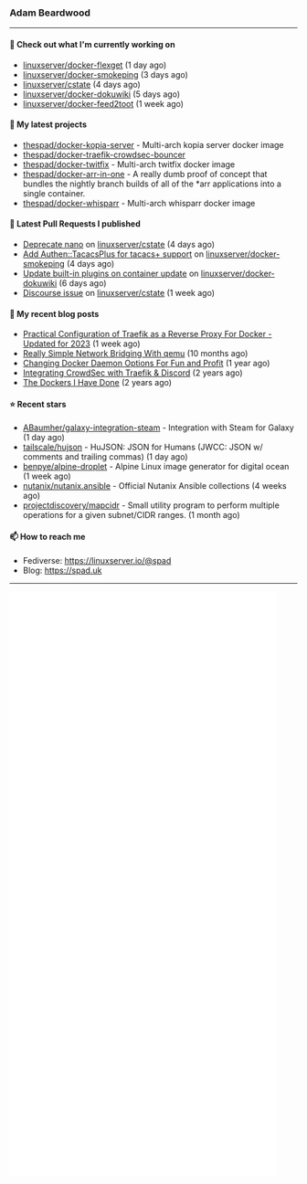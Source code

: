 ### Adam Beardwood
---
#### 👷 Check out what I'm currently working on

- [linuxserver/docker-flexget](https://github.com/linuxserver/docker-flexget) (1 day ago)
- [linuxserver/docker-smokeping](https://github.com/linuxserver/docker-smokeping) (3 days ago)
- [linuxserver/cstate](https://github.com/linuxserver/cstate) (4 days ago)
- [linuxserver/docker-dokuwiki](https://github.com/linuxserver/docker-dokuwiki) (5 days ago)
- [linuxserver/docker-feed2toot](https://github.com/linuxserver/docker-feed2toot) (1 week ago)

#### 🌱 My latest projects

- [thespad/docker-kopia-server](https://github.com/thespad/docker-kopia-server) - Multi-arch kopia server docker image 
- [thespad/docker-traefik-crowdsec-bouncer](https://github.com/thespad/docker-traefik-crowdsec-bouncer)
- [thespad/docker-twitfix](https://github.com/thespad/docker-twitfix) - Multi-arch twitfix docker image
- [thespad/docker-arr-in-one](https://github.com/thespad/docker-arr-in-one) - A really dumb proof of concept that bundles the nightly branch builds of all of the *arr applications into a single container.
- [thespad/docker-whisparr](https://github.com/thespad/docker-whisparr) - Multi-arch whisparr docker image

#### 🔨 Latest Pull Requests I published

- [Deprecate nano](https://github.com/linuxserver/cstate/pull/169) on [linuxserver/cstate](https://github.com/linuxserver/cstate) (4 days ago)
- [Add Authen::TacacsPlus for tacacs&#43; support](https://github.com/linuxserver/docker-smokeping/pull/157) on [linuxserver/docker-smokeping](https://github.com/linuxserver/docker-smokeping) (4 days ago)
- [Update built-in plugins on container update](https://github.com/linuxserver/docker-dokuwiki/pull/65) on [linuxserver/docker-dokuwiki](https://github.com/linuxserver/docker-dokuwiki) (6 days ago)
- [Discourse issue](https://github.com/linuxserver/cstate/pull/168) on [linuxserver/cstate](https://github.com/linuxserver/cstate) (1 week ago)

#### 📜 My recent blog posts

- [Practical Configuration of Traefik as a Reverse Proxy For Docker - Updated for 2023](https://spad.uk/practical-configuration-of-traefik-as-a-reverse-proxy-for-docker-updated-for-2023/) (1 week ago)
- [Really Simple Network Bridging With qemu](https://spad.uk/really-simple-network-bridging-with-qemu/) (10 months ago)
- [Changing Docker Daemon Options For Fun and Profit](https://spad.uk/changing-docker-daemon-options-for-fun-and-profit/) (1 year ago)
- [Integrating CrowdSec with Traefik &amp; Discord](https://spad.uk/integrating-crowdsec-with-traefik-discord/) (2 years ago)
- [The Dockers I Have Done](https://spad.uk/the-dockers-ive-done/) (2 years ago)

#### ⭐ Recent stars

- [ABaumher/galaxy-integration-steam](https://github.com/ABaumher/galaxy-integration-steam) - Integration with Steam for Galaxy (1 day ago)
- [tailscale/hujson](https://github.com/tailscale/hujson) - HuJSON: JSON for Humans (JWCC: JSON w/ comments and trailing commas) (1 day ago)
- [benpye/alpine-droplet](https://github.com/benpye/alpine-droplet) - Alpine Linux image generator for digital ocean (1 week ago)
- [nutanix/nutanix.ansible](https://github.com/nutanix/nutanix.ansible) - Official Nutanix Ansible collections (4 weeks ago)
- [projectdiscovery/mapcidr](https://github.com/projectdiscovery/mapcidr) - Small utility program to perform multiple operations for a given subnet/CIDR ranges. (1 month ago)

#### 📫 How to reach me
- Fediverse: https://linuxserver.io/@spad
- Blog: https://spad.uk
---
<img src="https://raw.githubusercontent.com/thespad/thespad/main/github-metrics.svg">
